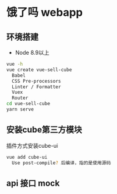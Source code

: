 # 饿了吗 webapp

## 环境搭建

- Node 8.9以上

```sh
vue -h
vue create vue-sell-cube
  Babel
  CSS Pre-processors
  Linter / Formatter
  Vuex
  Router
cd vue-sell-cube
yarn serve
```

## 安装cube第三方模块

插件方式安装cube-ui
```sh
vue add cube-ui
  Use post-compile? 后编译，指的是使用源码
```

## api 接口 mock


